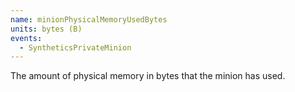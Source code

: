 ```yaml
---
name: minionPhysicalMemoryUsedBytes
units: bytes (B)
events:
  - SyntheticsPrivateMinion
---
```


The amount of physical memory in bytes that the minion has used.